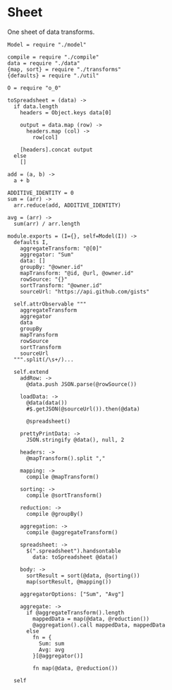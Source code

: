 Sheet
=====

One sheet of data transforms.

    Model = require "./model"

    compile = require "./compile"
    data = require "./data"
    {map, sort} = require "./transforms"
    {defaults} = require "./util"

    O = require "o_0"

    toSpreadsheet = (data) ->
      if data.length
        headers = Object.keys data[0]

        output = data.map (row) ->
          headers.map (col) ->
            row[col]

        [headers].concat output
      else
        []

    add = (a, b) ->
      a + b

    ADDITIVE_IDENTITY = 0
    sum = (arr) ->
      arr.reduce(add, ADDITIVE_IDENTITY)

    avg = (arr) ->
      sum(arr) / arr.length

    module.exports = (I={}, self=Model(I)) ->
      defaults I,
        aggregateTransform: "@[0]"
        aggregator: "Sum"
        data: []
        groupBy: "@owner.id"
        mapTransform: "@id, @url, @owner.id"
        rowSource: "{}"
        sortTransform: "@owner.id"
        sourceUrl: "https://api.github.com/gists"

      self.attrObservable """
        aggregateTransform
        aggregator
        data
        groupBy
        mapTransform
        rowSource
        sortTransform
        sourceUrl
      """.split(/\s+/)...

      self.extend
        addRow: ->
          @data.push JSON.parse(@rowSource())

        loadData: ->
          @data(data())
          #$.getJSON(@sourceUrl()).then(@data)

          @spreadsheet()

        prettyPrintData: ->
          JSON.stringify @data(), null, 2

        headers: ->
          @mapTransform().split ","

        mapping: ->
          compile @mapTransform()

        sorting: ->
          compile @sortTransform()

        reduction: ->
          compile @groupBy()

        aggregation: ->
          compile @aggregateTransform()

        spreadsheet: ->
          $(".spreadsheet").handsontable
            data: toSpreadsheet @data()

        body: ->
          sortResult = sort(@data, @sorting())
          map(sortResult, @mapping())

        aggregatorOptions: ["Sum", "Avg"]

        aggregate: ->
          if @aggregateTransform().length
            mappedData = map(@data, @reduction())
            @aggregation().call mappedData, mappedData
          else
            fn = {
              Sum: sum
              Avg: avg
            }[@aggregator()]

            fn map(@data, @reduction())

      self
